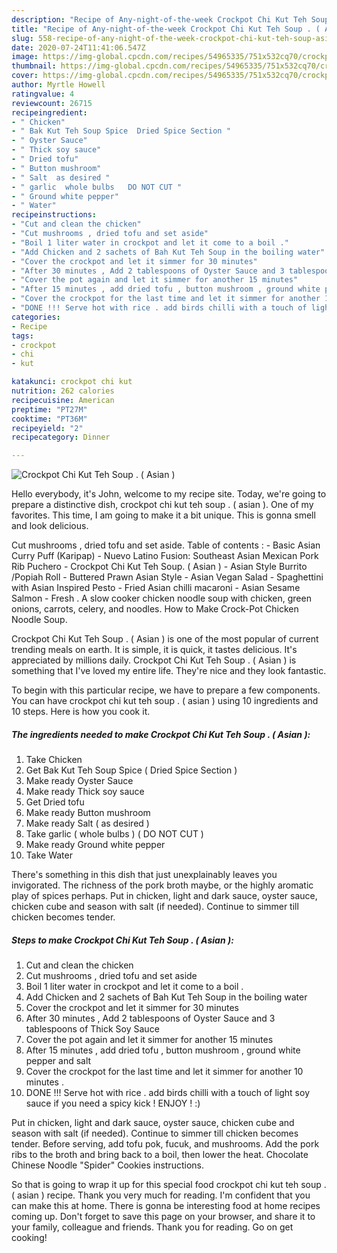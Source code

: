 ```yaml
---
description: "Recipe of Any-night-of-the-week Crockpot Chi Kut Teh Soup . ( Asian )"
title: "Recipe of Any-night-of-the-week Crockpot Chi Kut Teh Soup . ( Asian )"
slug: 558-recipe-of-any-night-of-the-week-crockpot-chi-kut-teh-soup-asian
date: 2020-07-24T11:41:06.547Z
image: https://img-global.cpcdn.com/recipes/54965335/751x532cq70/crockpot-chi-kut-teh-soup-asian-recipe-main-photo.jpg
thumbnail: https://img-global.cpcdn.com/recipes/54965335/751x532cq70/crockpot-chi-kut-teh-soup-asian-recipe-main-photo.jpg
cover: https://img-global.cpcdn.com/recipes/54965335/751x532cq70/crockpot-chi-kut-teh-soup-asian-recipe-main-photo.jpg
author: Myrtle Howell
ratingvalue: 4
reviewcount: 26715
recipeingredient:
- " Chicken"
- " Bak Kut Teh Soup Spice  Dried Spice Section "
- " Oyster Sauce"
- " Thick soy sauce"
- " Dried tofu"
- " Button mushroom"
- " Salt  as desired "
- " garlic  whole bulbs   DO NOT CUT "
- " Ground white pepper"
- " Water"
recipeinstructions:
- "Cut and clean the chicken"
- "Cut mushrooms , dried tofu and set aside"
- "Boil 1 liter water in crockpot and let it come to a boil ."
- "Add Chicken and 2 sachets of Bah Kut Teh Soup in the boiling water"
- "Cover the crockpot and let it simmer for 30 minutes"
- "After 30 minutes , Add 2 tablespoons of Oyster Sauce and 3 tablespoons of Thick Soy Sauce"
- "Cover the pot again and let it simmer for another 15 minutes"
- "After 15 minutes , add dried tofu , button mushroom , ground white pepper and salt"
- "Cover the crockpot for the last time and let it simmer for another 10 minutes ."
- "DONE !!! Serve hot with rice . add birds chilli with a touch of light soy sauce if you need a spicy kick ! ENJOY !  :)"
categories:
- Recipe
tags:
- crockpot
- chi
- kut

katakunci: crockpot chi kut 
nutrition: 262 calories
recipecuisine: American
preptime: "PT27M"
cooktime: "PT36M"
recipeyield: "2"
recipecategory: Dinner

---
```



![Crockpot Chi Kut Teh Soup . ( Asian )](https://img-global.cpcdn.com/recipes/54965335/751x532cq70/crockpot-chi-kut-teh-soup-asian-recipe-main-photo.jpg)

Hello everybody, it's John, welcome to my recipe site. Today, we're going to prepare a distinctive dish, crockpot chi kut teh soup . ( asian ). One of my favorites. This time, I am going to make it a bit unique. This is gonna smell and look delicious.

Cut mushrooms , dried tofu and set aside. Table of contents : - Basic Asian Curry Puff (Karipap) - Nuevo Latino Fusion: Southeast Asian Mexican Pork Rib Puchero - Crockpot Chi Kut Teh Soup. ( Asian ) - Asian Style Burrito /Popiah Roll - Buttered Prawn Asian Style - Asian Vegan Salad - Spaghettini with Asian Inspired Pesto - Fried Asian chilli macaroni - Asian Sesame Salmon - Fresh . A slow cooker chicken noodle soup with chicken, green onions, carrots, celery, and noodles. How to Make Crock-Pot Chicken Noodle Soup.

Crockpot Chi Kut Teh Soup . ( Asian ) is one of the most popular of current trending meals on earth. It is simple, it is quick, it tastes delicious. It's appreciated by millions daily. Crockpot Chi Kut Teh Soup . ( Asian ) is something that I've loved my entire life. They're nice and they look fantastic.


To begin with this particular recipe, we have to prepare a few components. You can have crockpot chi kut teh soup . ( asian ) using 10 ingredients and 10 steps. Here is how you cook it.

<!--inarticleads1-->

##### The ingredients needed to make Crockpot Chi Kut Teh Soup . ( Asian ):

1. Take  Chicken
1. Get  Bak Kut Teh Soup Spice ( Dried Spice Section )
1. Make ready  Oyster Sauce
1. Make ready  Thick soy sauce
1. Get  Dried tofu
1. Make ready  Button mushroom
1. Make ready  Salt ( as desired )
1. Take  garlic ( whole bulbs ) ( DO NOT CUT )
1. Make ready  Ground white pepper
1. Take  Water


There&#39;s something in this dish that just unexplainably leaves you invigorated. The richness of the pork broth maybe, or the highly aromatic play of spices perhaps. Put in chicken, light and dark sauce, oyster sauce, chicken cube and season with salt (if needed). Continue to simmer till chicken becomes tender. 

<!--inarticleads2-->

##### Steps to make Crockpot Chi Kut Teh Soup . ( Asian ):

1. Cut and clean the chicken
1. Cut mushrooms , dried tofu and set aside
1. Boil 1 liter water in crockpot and let it come to a boil .
1. Add Chicken and 2 sachets of Bah Kut Teh Soup in the boiling water
1. Cover the crockpot and let it simmer for 30 minutes
1. After 30 minutes , Add 2 tablespoons of Oyster Sauce and 3 tablespoons of Thick Soy Sauce
1. Cover the pot again and let it simmer for another 15 minutes
1. After 15 minutes , add dried tofu , button mushroom , ground white pepper and salt
1. Cover the crockpot for the last time and let it simmer for another 10 minutes .
1. DONE !!! Serve hot with rice . add birds chilli with a touch of light soy sauce if you need a spicy kick ! ENJOY !  :)


Put in chicken, light and dark sauce, oyster sauce, chicken cube and season with salt (if needed). Continue to simmer till chicken becomes tender. Before serving, add tofu pok, fucuk, and mushrooms. Add the pork ribs to the broth and bring back to a boil, then lower the heat. Chocolate Chinese Noodle &#34;Spider&#34; Cookies instructions. 

So that is going to wrap it up for this special food crockpot chi kut teh soup . ( asian ) recipe. Thank you very much for reading. I'm confident that you can make this at home. There is gonna be interesting food at home recipes coming up. Don't forget to save this page on your browser, and share it to your family, colleague and friends. Thank you for reading. Go on get cooking!
